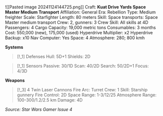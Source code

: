 ![[Pasted image 20241124144725.png]]
Craft: **Kuat Drive Yards Space Master Medium Transport**
Affiliation: General
Era: Rebellion
Type: Medium freighter
Scale: Starfighter
Length: 80 meters
Skill: Space transports: Space Master medium transport
Crew: 2, gunners: 3
Crew Skill: All skills at 4D
Passengers: 4
Cargo Capacity: 19,000 metric tons
Consumables: 3 months
Cost: 550,000 (new), 175,000 (used)
Hyperdrive Multiplier: x2
Hyperdrive Backup: x10
Nav Computer: Yes
Space: 4
Atmosphere: 280; 800 kmh

**Systems**
> [!_1] Defenses
> Hull: 5D+1
> Shields: 2D

> [!_1] Sensors
> Passive: 30/1D
> Scan: 40/2D
> Search: 50/2D+1
> Focus: 4/3D

**Weapons**
> [!_3] 4 Twin Laser Cannons
> Fire Arc: Turret
> Crew: 1
> Skill: Starship gunnery
> Fire Control: 2D
> Space Range: 1-3/12/25
> Atmosphere Range: 100-300/1.2/2.5 km
> Damage: 4D



*Source: Star Wars Gamer Issue 4*